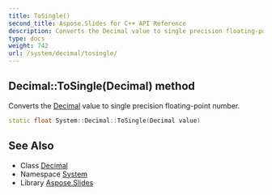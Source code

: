 ```yaml
---
title: ToSingle()
second_title: Aspose.Slides for C++ API Reference
description: Converts the Decimal value to single precision floating-point number.
type: docs
weight: 742
url: /system/decimal/tosingle/
---
```

## Decimal::ToSingle(Decimal) method


Converts the [Decimal](../) value to single precision floating-point number.

```cpp
static float System::Decimal::ToSingle(Decimal value)
```

## See Also

* Class [Decimal](../)
* Namespace [System](../../)
* Library [Aspose.Slides](../../../)